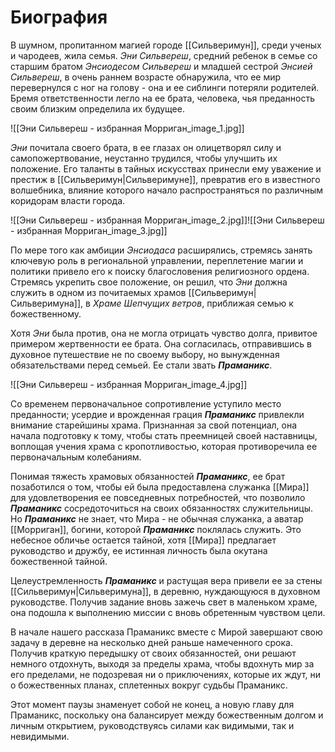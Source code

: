 # Биография

В шумном, пропитанном магией городе [[Сильверимун]], среди ученых и чародеев, жила семья. _Эни Сильвереш_, средний ребенок в семье со старшим братом _Энсиодесом Сильвереш_ и младшей сестрой _Энсией Сильвереш_, в очень раннем возрасте обнаружила, что ее мир перевернулся с ног на голову - она и ее сиблинги потеряли родителей. Бремя ответственности легло на ее брата, человека, чья преданность своим близким определила их будущее.

![[Эни Сильвереш - избранная Морриган_image_1.jpg]]

*Эни* почитала своего брата, в ее глазах он олицетворял силу и самопожертвование, неустанно трудился, чтобы улучшить их положение. Его таланты в тайных искусствах принесли ему уважение и престиж в [[Сильверимун|Сильверимуне]], превратив его в известного волшебника, влияние которого начало распространяться по различным коридорам власти города.

![[Эни Сильвереш - избранная Морриган_image_2.jpg]]![[Эни Сильвереш - избранная Морриган_image_3.jpg]]

По мере того как амбиции *Энсиодаса* расширялись, стремясь занять ключевую роль в региональной управлении, переплетение магии и политики привело его к поиску благословения религиозного ордена. Стремясь укрепить свое положение, он решил, что *Эни* должна служить в одном из почитаемых храмов [[Сильверимун|Сильверимуна]], в *Храме Шепчущих ветров*, приближая семью к божественному.

Хотя *Эни* была против, она не могла отрицать чувство долга, привитое примером жертвенности ее брата. Она согласилась, отправившись в духовное путешествие не по своему выбору, но вынужденная обязательствами перед семьей. Ее стали звать ***Праманикс***. 

![[Эни Сильвереш - избранная Морриган_image_4.jpg]]

Со временем первоначальное сопротивление уступило место преданности; усердие и врожденная грация ***Праманикс*** привлекли внимание старейшины храма. Признанная за свой потенциал, она начала подготовку к тому, чтобы стать преемницей своей наставницы, воплощая учения храма с кропотливостью, которая противоречила ее первоначальным колебаниям.

Понимая тяжесть храмовых обязанностей ***Праманикс***, ее брат позаботился о том, чтобы ей была предоставлена служанка [[Мира]] для удовлетворения ее повседневных потребностей, что позволило ***Праманикс*** сосредоточиться на своих обязанностях служительницы. Но ***Праманикс*** не знает, что Мира - не обычная служанка, а аватар [[Морриган]], богини, которой ***Праманикс*** поклялась служить. Это небесное обличье остается тайной, хотя [[Мира]] предлагает руководство и дружбу, ее истинная личность была окутана божественной тайной.

Целеустремленность ***Праманикс*** и растущая вера привели ее за стены [[Сильверимун|Сильверимуна]], в деревню, нуждающуюся в духовном руководстве. Получив задание вновь зажечь свет в маленьком храме, она подошла к выполнению миссии с вновь обретенным чувством цели.

В начале нашего рассказа Праманикс вместе с Мирой завершают свою задачу в деревне на несколько дней раньше намеченного срока. Получив краткую передышку от своих обязанностей, они решают немного отдохнуть, выходя за пределы храма, чтобы вдохнуть мир за его пределами, не подозревая ни о приключениях, которые их ждут, ни о божественных планах, сплетенных вокруг судьбы Праманикс.

Этот момент паузы знаменует собой не конец, а новую главу для Праманикс, поскольку она балансирует между божественным долгом и личным открытием, руководствуясь силами как видимыми, так и невидимыми.